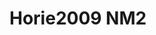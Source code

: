 <a name="material" />

# Horie2009 NM2
<script type="application/ld+json">
  {
    "@context": "https://schema.org/",
    "@type": "ChemicalSubstance",
    "http://purl.org/dc/terms/conformsTo":
      {
        "@type": "CreativeWork",
        "@id": "https://bioschemas.org/profiles/ChemicalSubstance/0.4-RELEASE/"
      },
    "@id": "https://egonw.github.io/nanowiki/nanowiki179.html#material",
    "name": "Horie2009 NM2",
    "sameAs": "http://127.0.0.1/mediawiki/index.php/Special:URIResolver/Horie2009_NM2"
  }
</script>

